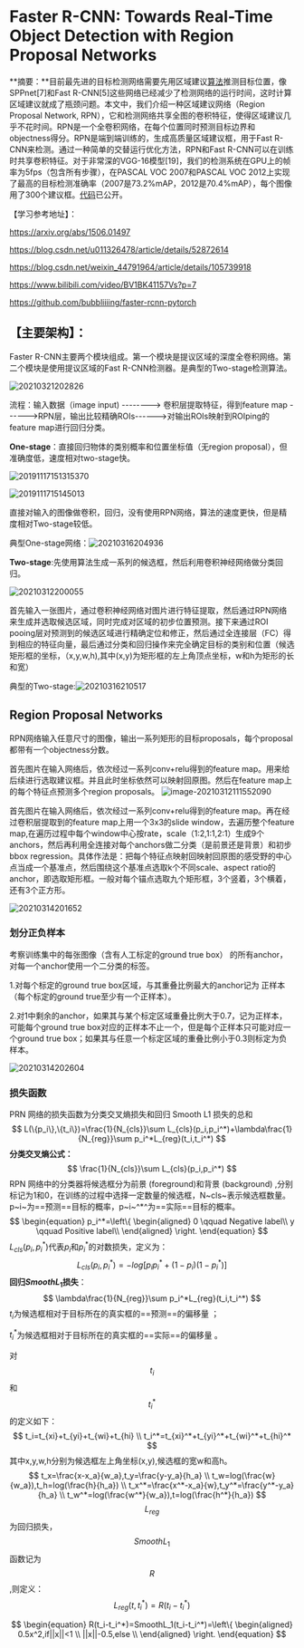 # Faster R-CNN: Towards Real-Time Object Detection with Region Proposal Networks

**摘要：**目前最先进的目标检测网络需要先用区域建议[算法](http://lib.csdn.net/base/datastructure)推测目标位置，像SPPnet[7]和Fast R-CNN[5]这些网络已经减少了检测网络的运行时间，这时计算区域建议就成了瓶颈问题。本文中，我们介绍一种区域建议网络（Region Proposal Network, RPN），它和检测网络共享全图的卷积特征，使得区域建议几乎不花时间。RPN是一个全卷积网络，在每个位置同时预测目标边界和objectness得分。RPN是端到端训练的，生成高质量区域建议框，用于Fast R-CNN来检测。通过一种简单的交替运行优化方法，RPN和Fast R-CNN可以在训练时共享卷积特征。对于非常深的VGG-16模型[19]，我们的检测系统在GPU上的帧率为5fps（包含所有步骤），在PASCAL VOC 2007和PASCAL VOC 2012上实现了最高的目标检测准确率（2007是73.2%mAP，2012是70.4%mAP），每个图像用了300个建议框。[代码](https://github.com/ShaoqingRen/faster_rcnn)已公开。

【学习参考地址】：

https://arxiv.org/abs/1506.01497

https://blog.csdn.net/u011326478/article/details/52872614

https://blog.csdn.net/weixin_44791964/article/details/105739918

https://www.bilibili.com/video/BV1BK41157Vs?p=7

https://github.com/bubbliiiing/faster-rcnn-pytorch

## 【主要架构】：

Faster R-CNN主要两个模块组成。第一个模块是提议区域的深度全卷积网络。第二个模块是使用提议区域的Fast R-CNN检测器。是典型的Two-stage检测算法。

![20210321202826](./img/20210321202826.png)

流程：输入数据（image input) --------> 卷积层提取特征，得到feature map ------>RPN层，输出比较精确ROIs------>对输出ROIs映射到ROIping的feature map进行回归分类。



**One-stage**：直接回归物体的类别概率和位置坐标值（无region proposal），但准确度低，速度相对two-stage快。

![20191117151315370](./img/20191117151315370.png)

![2019111715145013](./img/2019111715145013.png)

直接对输入的图像做卷积，回归，没有使用RPN网络，算法的速度更快，但是精度相对Two-stage较低。

典型One-stage网络：![20210316204936](./img/20210316204936.png)



**Two-stage**:先使用算法生成一系列的候选框，然后利用卷积神经网络做分类回归。

![20210312200055](./img/20210312200055.png)

首先输入一张图片，通过卷积神经网络对图片进行特征提取，然后通过RPN网络来生成并选取候选区域，同时完成对区域的初步位置预测。接下来通过ROI pooing层对预测到的候选区域进行精确定位和修正，然后通过全连接层（FC）得到相应的特征向量，最后通过分类和回归操作来完全确定目标的类别和位置（候选矩形框的坐标，（x,y,w,h),其中(x,y)为矩形框的左上角顶点坐标，w和h为矩形的长和宽）

典型的Two-stage:![20210316210517](./img/20210316210517.png)



## Region Proposal Networks

RPN网络输入任意尺寸的图像，输出一系列矩形的目标proposals，每个proposal都带有一个objectness分数。

首先图片在输入网络后，依次经过一系列conv+relu得到的feature map。用来给后续进行选取建议框。并且此时坐标依然可以映射回原图。然后在feature map上的每个特征点预测多个region proposals。
![image-20210312111552090](./img/image-20210312111552090.png)

首先图片在输入网络后，依次经过一系列conv+relu得到的feature map。再在经过卷积层提取到的feature map上用一个3x3的slide window，去遍历整个feature map,在遍历过程中每个window中心按rate，scale（1:2,1:1,2:1）生成9个anchors，然后再利用全连接对每个anchors做二分类（是前景还是背景）和初步bbox regression。具体作法是：把每个特征点映射回映射回原图的感受野的中心点当成一个基准点，然后围绕这个基准点选取k个不同scale、aspect ratio的anchor，即选取矩形框。一般对每个锚点选取九个矩形框，3个竖着，3个横着，还有3个正方形。

![20210314201652](./img/20210314201652.png)

### 划分正负样本

考察训练集中的每张图像（含有人工标定的ground true box） 的所有anchor，对每一个anchor使用一个二分类的标签。

1.对每个标定的ground true box区域，与其重叠比例最大的anchor记为 正样本（每个标定的ground true至少有一个正样本）。

2.对1中剩余的anchor，如果其与某个标定区域重叠比例大于0.7，记为正样本，可能每个ground true box对应的正样本不止一个，但是每个正样本只可能对应一个ground true box；如果其与任意一个标定区域的重叠比例小于0.3则标定为负样本。

![20210314202604](./img/20210314202604.png)

### 损失函数

PRN 网络的损失函数为分类交叉熵损失和回归 Smooth L1 损失的总和  
$$
L(\{p_i\},\{t_i\})=\frac{1}{N_{cls}}\sum L_{cls}(p_i,p_i^*)+\lambda\frac{1}{N_{reg}}\sum p_i^*L_{reg}(t_i,t_i^*)
$$
**分类交叉熵公式：**
$$
\frac{1}{N_{cls}}\sum L_{cls}(p_i,p_i^*)
$$
RPN 网络中的分类器将候选框分为前景 (foreground)和背景 (background)  ,分别标记为1和0，在训练的过程中选择一定数量的候选框，N~cls~表示候选框数量。p~i~为==预测==目标的概率，p~i~^*^为==实际==目标的概率。
$$
\begin{equation}
p_i^*=\left\{
\begin{aligned}
0 \qquad Negative label\\
y \qquad Positive label\\
\end{aligned}
\right.
\end{equation}
$$
$L_{cls}(p_i,p_i^*)$代表$p_i$和$p_i^*$的对数损失，定义为：
$$
L_{cls}(p_i,p_i^*)=-log[p_ip_i^*+(1-p_i)(1-p_i^*)]
$$
**回归$SmoothL_1$损失**：
$$
\lambda\frac{1}{N_{reg}}\sum p_i^*L_{reg}(t_i,t_i^*)
$$
$t_i$为候选框相对于目标所在的真实框的==预测==的偏移量 ；

$t_i^*$为候选框相对于目标所在的真实框的==实际==的偏移量 。

对$$t_i$$和$$t_i^*$$的定义如下：
$$
t_i=t_{xi}+t_{yi}+t_{wi}+t_{hi} \\
t_i^*=t_{xi}^*+t_{yi}^*+t_{wi}^*+t_{hi}^*
$$
其中x,y,w,h分别为候选框左上角坐标(x,y),候选框的宽w和高h。
$$
t_x=\frac{x-x_a}{w_a},t_y=\frac{y-y_a}{h_a} \\
t_w=log(\frac{w}{w_a}),t_h=log(\frac{h}{h_a}) \\
t_x^*=\frac{x^*-x_a}{w},t_y^*=\frac{y^*-y_a}{h_a} \\
t_w^*=log(\frac{w^*}{w_a}),t=log(\frac{h^*}{h_a})
$$
$$L_{reg}$$为回归损失，$$SmoothL_1$$函数记为$$R$$,则定义：
$$
L_{reg}(t,t_i^*)=R(t_i-t_i^*) 
$$

$$
\begin{equation}
R(t_i-t_i^*)=SmoothL_1(t_i-t_i^*)=\left\{
\begin{aligned}
0.5x^2,if||x||<1 \\
||x||-0.5,else \\
\end{aligned}
\right.
\end{equation}
$$

